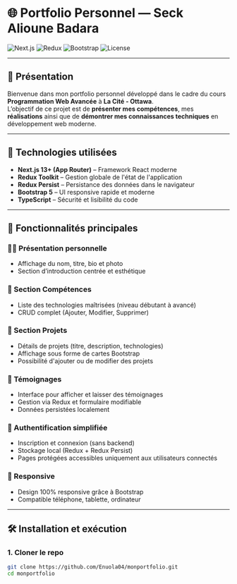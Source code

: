 # 🌐 Portfolio Personnel — Seck Alioune Badara

![Next.js](https://img.shields.io/badge/Next.js-13+-black?style=flat-square&logo=next.js)
![Redux](https://img.shields.io/badge/Redux-Toolkit-purple?style=flat-square&logo=redux)
![Bootstrap](https://img.shields.io/badge/Bootstrap-5-blueviolet?style=flat-square&logo=bootstrap)
![License](https://img.shields.io/badge/License-Educational-green?style=flat-square)

---

## 👋 Présentation

Bienvenue dans mon portfolio personnel développé dans le cadre du cours **Programmation Web Avancée** à **La Cité - Ottawa**.  
L’objectif de ce projet est de **présenter mes compétences**, mes **réalisations** ainsi que de **démontrer mes connaissances techniques** en développement web moderne.

---

## 🚀 Technologies utilisées

- **Next.js 13+ (App Router)** – Framework React moderne
- **Redux Toolkit** – Gestion globale de l'état de l'application
- **Redux Persist** – Persistance des données dans le navigateur
- **Bootstrap 5** – UI responsive rapide et moderne
- **TypeScript** – Sécurité et lisibilité du code

---

## 🧩 Fonctionnalités principales

### 🧑‍💼 Présentation personnelle
- Affichage du nom, titre, bio et photo
- Section d’introduction centrée et esthétique

### 💼 Section Compétences
- Liste des technologies maîtrisées (niveau débutant à avancé)
- CRUD complet (Ajouter, Modifier, Supprimer)

### 📁 Section Projets
- Détails de projets (titre, description, technologies)
- Affichage sous forme de cartes Bootstrap
- Possibilité d'ajouter ou de modifier des projets

### 💬 Témoignages
- Interface pour afficher et laisser des témoignages
- Gestion via Redux et formulaire modifiable
- Données persistées localement

### 🔐 Authentification simplifiée
- Inscription et connexion (sans backend)
- Stockage local (Redux + Redux Persist)
- Pages protégées accessibles uniquement aux utilisateurs connectés

### 📱 Responsive
- Design 100% responsive grâce à Bootstrap
- Compatible téléphone, tablette, ordinateur

---

## 🛠️ Installation et exécution

### 1. Cloner le repo
```bash
git clone https://github.com/Enuola04/monportfolio.git
cd monportfolio
